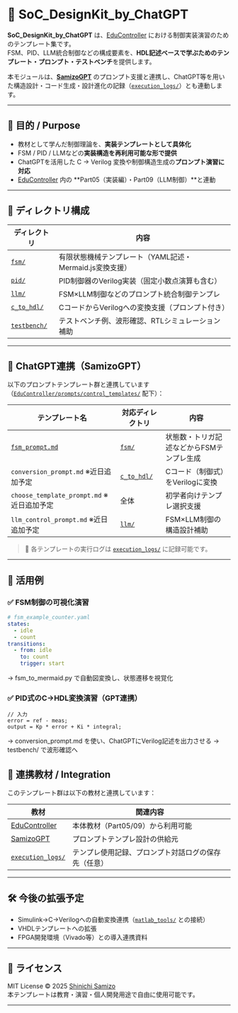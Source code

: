 # 🧩 SoC_DesignKit_by_ChatGPT

**SoC_DesignKit_by_ChatGPT** は、[EduController](../) における制御実装演習のためのテンプレート集です。  
FSM、PID、LLM統合制御などの構成要素を、**HDL記述ベースで学ぶためのテンプレート・プロンプト・テストベンチ**を提供します。

本モジュールは、[**SamizoGPT**](https://github.com/Samizo-AITL/SamizoGPT) のプロンプト支援と連携し、ChatGPT等を用いた構造設計・コード生成・設計進化の記録（[`execution_logs/`](execution_logs/)）とも連動します。

---

## 🎯 目的 / Purpose

- 教材として学んだ制御理論を、**実装テンプレートとして具体化**
- FSM / PID / LLMなどの**実装構造を再利用可能な形で提供**
- ChatGPTを活用した C → Verilog 変換や制御構造生成の**プロンプト演習に対応**
- [EduController](../) 内の **Part05（実装編）・Part09（LLM制御）**と連動

---

## 📁 ディレクトリ構成

| ディレクトリ | 内容 |
|--------------|------|
| [`fsm/`](fsm/) | 有限状態機械テンプレート（YAML記述・Mermaid.js変換支援） |
| [`pid/`](pid/) | PID制御器のVerilog実装（固定小数点演算も含む） |
| [`llm/`](llm/) | FSM×LLM制御などのプロンプト統合制御テンプレ |
| [`c_to_hdl/`](c_to_hdl/) | CコードからVerilogへの変換支援（プロンプト付き） |
| [`testbench/`](testbench/) | テストベンチ例、波形確認、RTLシミュレーション補助 |

---

## 🧠 ChatGPT連携（SamizoGPT）

以下のプロンプトテンプレート群と連携しています（[`EduController/prompts/control_templates/`](./prompts/control_templates/) 配下）：

| テンプレート名 | 対応ディレクトリ | 内容 |
|-----------------------------|------------------|--------------------------------------------------|
| [`fsm_prompt.md`](./prompts/control_templates/fsm_prompt.md) | [`fsm/`](fsm/) | 状態数・トリガ記述などからFSMテンプレ生成 |
| `conversion_prompt.md` ※近日追加予定 | [`c_to_hdl/`](c_to_hdl/) | Cコード（制御式）をVerilogに変換 |
| `choose_template_prompt.md` ※近日追加予定 | 全体 | 初学者向けテンプレ選択支援 |
| `llm_control_prompt.md` ※近日追加予定 | [`llm/`](llm/) | FSM×LLM制御の構造設計補助 |

> 💬 各テンプレートの実行ログは [`execution_logs/`](execution_logs/) に記録可能です。

---

## 🔧 活用例

### ✅ FSM制御の可視化演習

```yaml
# fsm_example_counter.yaml
states:
  - idle
  - count
transitions:
  - from: idle
    to: count
    trigger: start
```

→ fsm_to_mermaid.py で自動図変換し、状態遷移を視覚化

### ✅ PID式のC→HDL変換演習（GPT連携）

```
// 入力
error = ref - meas;
output = Kp * error + Ki * integral;
```

→ conversion_prompt.md を使い、ChatGPTにVerilog記述を出力させる → testbench/ で波形確認へ

## 📎 連携教材 / Integration

このテンプレート群は以下の教材と連携しています：

| 教材 | 関連内容 |
|------|----------|
| [EduController](../) | 本体教材（Part05/09）から利用可能 |
| [SamizoGPT](https://github.com/Samizo-AITL/SamizoGPT) | プロンプトテンプレ設計の供給元 |
| [`execution_logs/`](execution_logs/) | テンプレ使用記録、プロンプト対話ログの保存先（任意） |

---

## 🛠️ 今後の拡張予定

- Simulink→C→Verilogへの自動変換連携（[`matlab_tools/`](../matlab_tools/) との接続）
- VHDLテンプレートへの拡張
- FPGA開発環境（Vivado等）との導入連携資料

---

## 🔖 ライセンス

MIT License © 2025 [Shinichi Samizo](https://github.com/Samizo-AITL)  
本テンプレートは教育・演習・個人開発用途で自由に使用可能です。

---
